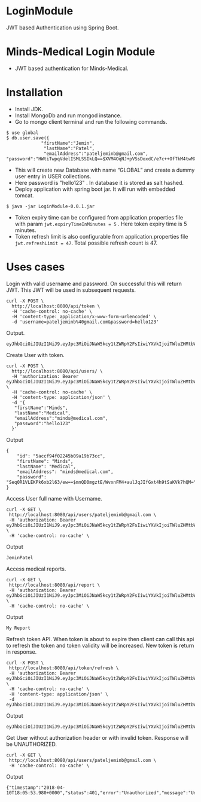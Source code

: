 # LoginModule
JWT based Authentication using Spring Boot.

  # Minds-Medical Login Module
-	JWT based authentication for Minds-Medical.

# Installation
- Install JDK.
- Install MongoDb and run mongod instance.
- Go to mongo client terminal and run the following commands.
```
$ use global
$ db.user.save({
             "firstName":"Jemin",
              "lastName":"Patel",
              "emailAddress":"pateljeminb@gmail.com",                                                      "password":"HWtiTwpqVdelISMLSSIkLQ==$XVM4OqNJ+pVSsDoxdC/e7c++OfTkM4twMXKRyaqo1LM="})
```





- This will create new Database with name “GLOBAL” and create a dummy user entry in USER collections.
- Here password is  "hello123" . In database it is stored as salt hashed.
- Deploy application with spring boot jar. It will run with embedded tomcat.
``` 
$ java -jar LoginModule-0.0.1.jar
```

- Token expiry time can be configured from application.properties file with param `jwt.expiryTimeInMinutes = 5` . Here token expiry time is 5 minutes.
- Token refresh limit is also configurable from application.properties file `jwt.refreshLimit = 47`. Total possible refresh count is 47.

# Uses cases

Login with valid username and password. On successful this will return JWT. This JWT will be used in subsequent requests.
 
 
```
curl -X POST \
  http://localhost:8080/api/token \
  -H 'cache-control: no-cache' \
  -H 'content-type: application/x-www-form-urlencoded' \
  -d 'username=pateljeminb%40gmail.com&password=hello123'
```
 Output.
 ```
 eyJhbGciOiJIUzI1NiJ9.eyJpc3MiOiJNaW5kcy1tZWRpY2FsIiwiYXVkIjoiTWluZHMtbWVkaWNhbCIsInN1YiI6InBhdGVsamVtaW5iQGdtYWlsLmNvbSIsInJlZnJlc2hDb3VudCI6MCwiaWF0IjoxNTIzMzgxMDUxLCJleHAiOjE1MjMzODEzNTF9.iJLl3v11gcTLQthYkWDArOqQ_ho0pPpAn1ECqqyDEG0
```
 
Create User with token.
```
curl -X POST \
  http://localhost:8080/api/users/ \
  -H 'authorization: Bearer eyJhbGciOiJIUzI1NiJ9.eyJpc3MiOiJNaW5kcy1tZWRpY2FsIiwiYXVkIjoiTWluZHMtbWVkaWNhbCIsInN1YiI6InBhdGVsamVtaW5iQGdtYWlsLmNvbSIsInJlZnJlc2hDb3VudCI6MCwiaWF0IjoxNTIzMzgyNDk4LCJleHAiOjE1MjMzODI3OTh9.uqQIiIlDEblmRMijP3XKQhKXq81cIiXil4M7ZcN3YGg' \
  -H 'cache-control: no-cache' \
  -H 'content-type: application/json' \
  -d '{
   "firstName":"Minds",
   "lastName":"Medical",
   "emailAddress":"minds@medical.com",
   "password":"hello123"	   
  }'
  ```
Output
```
{
    "id": "5accf94f02245b09a19b73cc",
    "firstName": "Minds",
    "lastName": "Medical",
    "emailAddress": "minds@medical.com",
    "password": "Seq0R1VLEKPk6xb2l63/ew==$mnQD0mgztE/WvxnFM4+aulJqJIfGxt4h9tSaKVk7hQM="
}
```
 Access User full name with Username.
 ```
 curl -X GET \
  http://localhost:8080/api/users/pateljeminb@gmail.com \
  -H 'authorization: Bearer eyJhbGciOiJIUzI1NiJ9.eyJpc3MiOiJNaW5kcy1tZWRpY2FsIiwiYXVkIjoiTWluZHMtbWVkaWNhbCIsInN1YiI6InBhdGVsamVtaW5iQGdtYWlsLmNvbSIsInJlZnJlc2hDb3VudCI6MCwiaWF0IjoxNTIzMzgyNDk4LCJleHAiOjE1MjMzODI3OTh9.uqQIiIlDEblmRMijP3XKQhKXq81cIiXil4M7ZcN3YGg' \
  -H 'cache-control: no-cache' \
 ```
 Output
 ```
 JeminPatel
```
 
 Access medical reports.
 ```
 curl -X GET \
  http://localhost:8080/api/report \
  -H 'authorization: Bearer eyJhbGciOiJIUzI1NiJ9.eyJpc3MiOiJNaW5kcy1tZWRpY2FsIiwiYXVkIjoiTWluZHMtbWVkaWNhbCIsInN1YiI6InBhdGVsamVtaW5iQGdtYWlsLmNvbSIsInJlZnJlc2hDb3VudCI6MCwiaWF0IjoxNTIzMzgyOTY0LCJleHAiOjE1MjMzODMyNjR9.DIln0uRvk7MFXa8ZknHTWgDpHIpLi9dMTZYP0M36SFU' \
  -H 'cache-control: no-cache' \
  ```
  
 Output
 ```
 My Report
 ```
 Refresh token API. When token is about to expire then client can call this api to refresh the token and token validity will be increased. New token is return in response.
 ```
 curl -X POST \
  http://localhost:8080/api/token/refresh \
  -H 'authorization: Bearer eyJhbGciOiJIUzI1NiJ9.eyJpc3MiOiJNaW5kcy1tZWRpY2FsIiwiYXVkIjoiTWluZHMtbWVkaWNhbCIsInN1YiI6InBhdGVsamVtaW5iQGdtYWlsLmNvbSIsInJlZnJlc2hDb3VudCI6MCwiaWF0IjoxNTIzMzgzMjc5LCJleHAiOjE1MjMzODM1Nzl9.gHCvj50OjKEmBPkbugxWTTLpCtEOH2WUzNaPusxV5uw' \
  -H 'cache-control: no-cache' \
  -H 'content-type: application/json' \
  -d eyJhbGciOiJIUzI1NiJ9.eyJpc3MiOiJNaW5kcy1tZWRpY2FsIiwiYXVkIjoiTWluZHMtbWVkaWNhbCIsInN1YiI6InBhdGVsamVtaW5iQGdtYWlsLmNvbSIsInJlZnJlc2hDb3VudCI6MCwiaWF0IjoxNTIzMzgzMjc5LCJleHAiOjE1MjMzODM1Nzl9.gHCvj50OjKEmBPkbugxWTTLpCtEOH2WUzNaPusxV5uw
  ```
  Output
  ```
  eyJhbGciOiJIUzI1NiJ9.eyJpc3MiOiJNaW5kcy1tZWRpY2FsIiwiYXVkIjoiTWluZHMtbWVkaWNhbCIsInN1YiI6InBhdGVsamVtaW5iQGdtYWlsLmNvbSIsInJlZnJlc2hDb3VudCI6MSwiaWF0IjoxNTIzMzgzMzE0LCJleHAiOjE1MjMzODM2MTR9.N_UK6bgLgLbTROV1yRwVyLGgpuNiBE8d4AHTmbxet40
  ```
 
 Get User without authorization header or with invalid token. Response will be UNAUTHORIZED.
 ```
 curl -X GET \
  http://localhost:8080/api/users/pateljeminb@gmail.com \
  -H 'cache-control: no-cache' \
  ```
  Output
  ```
  {"timestamp":"2018-04-10T18:05:53.980+0000","status":401,"error":"Unauthorized","message":"Unauthorized","path":"/api/users/pateljeminb@gmail.com"}
  ```
  
 
